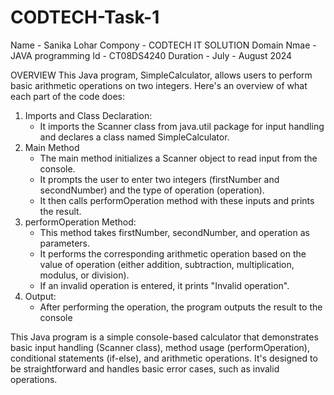 # CODTECH-Task-1
Name - Sanika Lohar
Compony - CODTECH IT SOLUTION
Domain Nmae - JAVA programming
Id - CT08DS4240
Duration - July - August 2024

OVERVIEW
This Java program, SimpleCalculator, allows users to perform basic arithmetic operations on two integers. Here's an overview of what each part of the code does:
1. Imports and Class Declaration:
   - It imports the Scanner class from java.util package for input handling and declares a class named SimpleCalculator.
2. Main Method
   - The main method initializes a Scanner object to read input from the console.
   - It prompts the user to enter two integers (firstNumber and secondNumber) and the type of operation (operation).
   - It then calls performOperation method with these inputs and prints the result.
3. performOperation Method:
   - This method takes firstNumber, secondNumber, and operation as parameters.
   - It performs the corresponding arithmetic operation based on the value of operation (either addition, subtraction, multiplication, modulus, or division).
   - If an invalid operation is entered, it prints "Invalid operation".
4. Output:
   - After performing the operation, the program outputs the result to the console

This Java program is a simple console-based calculator that demonstrates basic input handling (Scanner class), method usage (performOperation), conditional statements (if-else), and arithmetic operations. It's designed to be straightforward and handles basic error cases, such as invalid operations.
